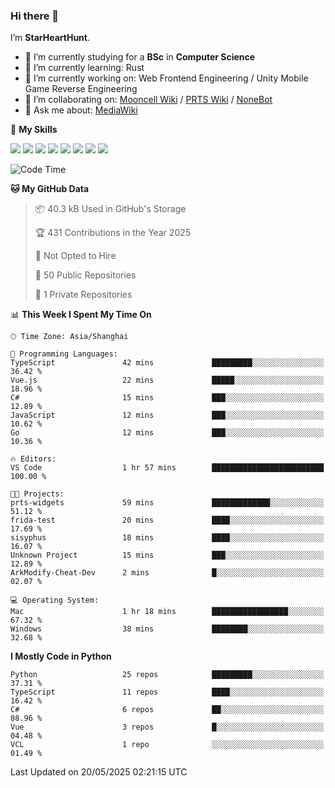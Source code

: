 ### Hi there 👋

I’m **StarHeartHunt**.

- 🏫 I’m currently studying for a **BSc** in **Computer Science**
- 🌱 I’m currently learning: Rust
- 🔭 I’m currently working on: Web Frontend Engineering / Unity Mobile Game Reverse Engineering
- 👯 I’m collaborating on: [Mooncell Wiki](https://fgo.wiki/) / [PRTS Wiki](http://prts.wiki/) / [NoneBot](https://github.com/nonebot)
- 💬 Ask me about: [MediaWiki](https://www.mediawiki.org)

🌟 **My Skills**

![](https://img.shields.io/badge/-Python-3e74a2?style=flat-square&logo=Python&logoColor=fff)
![](https://img.shields.io/badge/-Node.js-339933?style=flat-square&logo=node.js&logoColor=fff)
![](https://img.shields.io/badge/-Vue-4fc08d?style=flat-square&logo=vue.js&logoColor=fff)
![](https://img.shields.io/badge/-React-2d98ce?style=flat-square&logo=React&logoColor=fff)
![](https://img.shields.io/badge/-TypeScript-3178C6?style=flat-square&logo=TypeScript&logoColor=fff)
![](https://img.shields.io/badge/-Docker-2496ED?style=flat-square&logo=Docker&logoColor=fff)
![](https://img.shields.io/badge/-Linux-000000?style=flat-square&logo=Linux&logoColor=fff)
![](https://img.shields.io/badge/-Dotnet-512bd4?style=flat-square&logo=.net&logoColor=fff)

<!--START_SECTION:waka-->
![Code Time](http://img.shields.io/badge/Code%20Time-1%2C598%20hrs%2042%20mins-blue)

**🐱 My GitHub Data** 

> 📦 40.3 kB Used in GitHub's Storage 
 > 
> 🏆 431 Contributions in the Year 2025
 > 
> 🚫 Not Opted to Hire
 > 
> 📜 50 Public Repositories 
 > 
> 🔑 1 Private Repositories 
 > 
📊 **This Week I Spent My Time On** 

```text
🕑︎ Time Zone: Asia/Shanghai

💬 Programming Languages: 
TypeScript               42 mins             █████████░░░░░░░░░░░░░░░░   36.42 % 
Vue.js                   22 mins             █████░░░░░░░░░░░░░░░░░░░░   18.96 % 
C#                       15 mins             ███░░░░░░░░░░░░░░░░░░░░░░   12.89 % 
JavaScript               12 mins             ███░░░░░░░░░░░░░░░░░░░░░░   10.62 % 
Go                       12 mins             ███░░░░░░░░░░░░░░░░░░░░░░   10.36 % 

🔥 Editors: 
VS Code                  1 hr 57 mins        █████████████████████████   100.00 % 

🐱‍💻 Projects: 
prts-widgets             59 mins             █████████████░░░░░░░░░░░░   51.12 % 
frida-test               20 mins             ████░░░░░░░░░░░░░░░░░░░░░   17.69 % 
sisyphus                 18 mins             ████░░░░░░░░░░░░░░░░░░░░░   16.07 % 
Unknown Project          15 mins             ███░░░░░░░░░░░░░░░░░░░░░░   12.89 % 
ArkModify-Cheat-Dev      2 mins              █░░░░░░░░░░░░░░░░░░░░░░░░   02.07 % 

💻 Operating System: 
Mac                      1 hr 18 mins        █████████████████░░░░░░░░   67.32 % 
Windows                  38 mins             ████████░░░░░░░░░░░░░░░░░   32.68 % 
```

**I Mostly Code in Python** 

```text
Python                   25 repos            █████████░░░░░░░░░░░░░░░░   37.31 % 
TypeScript               11 repos            ████░░░░░░░░░░░░░░░░░░░░░   16.42 % 
C#                       6 repos             ██░░░░░░░░░░░░░░░░░░░░░░░   08.96 % 
Vue                      3 repos             █░░░░░░░░░░░░░░░░░░░░░░░░   04.48 % 
VCL                      1 repo              ░░░░░░░░░░░░░░░░░░░░░░░░░   01.49 % 
```




 Last Updated on 20/05/2025 02:21:15 UTC
<!--END_SECTION:waka-->

